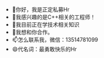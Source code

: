 - 👋你好，我是正定私募Hr
- 👀我感兴趣的是C++相关的工程师！
- 🌱我目前正在学技术相关知识
- 💞️我想和你合作。
- 📫怎么联系我，微信：13514781099
- 😄代名词：最勇敢快乐的Hr
  
